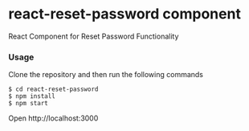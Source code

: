 # react-reset-password component
React Component for Reset Password Functionality

### Usage

Clone the repository and then run the following commands

    $ cd react-reset-password
    $ npm install
    $ npm start

Open http://localhost:3000
